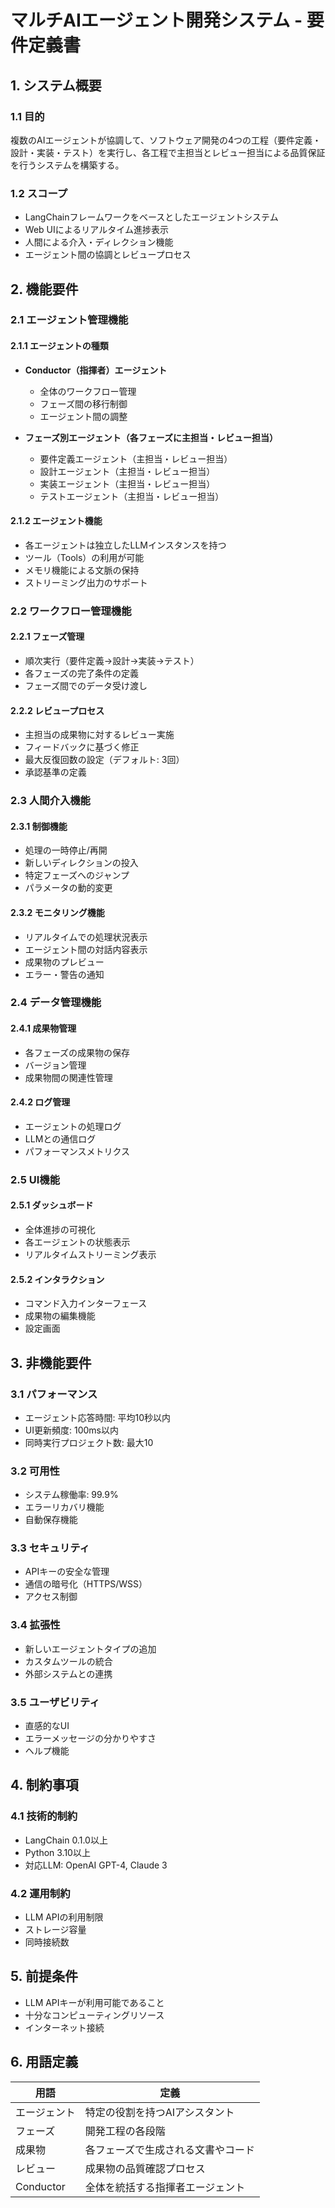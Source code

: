 # マルチAIエージェント開発システム - 要件定義書

## 1. システム概要

### 1.1 目的
複数のAIエージェントが協調して、ソフトウェア開発の4つの工程（要件定義・設計・実装・テスト）を実行し、各工程で主担当とレビュー担当による品質保証を行うシステムを構築する。

### 1.2 スコープ
- LangChainフレームワークをベースとしたエージェントシステム
- Web UIによるリアルタイム進捗表示
- 人間による介入・ディレクション機能
- エージェント間の協調とレビュープロセス

## 2. 機能要件

### 2.1 エージェント管理機能

#### 2.1.1 エージェントの種類
- **Conductor（指揮者）エージェント**
  - 全体のワークフロー管理
  - フェーズ間の移行制御
  - エージェント間の調整

- **フェーズ別エージェント（各フェーズに主担当・レビュー担当）**
  - 要件定義エージェント（主担当・レビュー担当）
  - 設計エージェント（主担当・レビュー担当）
  - 実装エージェント（主担当・レビュー担当）
  - テストエージェント（主担当・レビュー担当）

#### 2.1.2 エージェント機能
- 各エージェントは独立したLLMインスタンスを持つ
- ツール（Tools）の利用が可能
- メモリ機能による文脈の保持
- ストリーミング出力のサポート

### 2.2 ワークフロー管理機能

#### 2.2.1 フェーズ管理
- 順次実行（要件定義→設計→実装→テスト）
- 各フェーズの完了条件の定義
- フェーズ間でのデータ受け渡し

#### 2.2.2 レビュープロセス
- 主担当の成果物に対するレビュー実施
- フィードバックに基づく修正
- 最大反復回数の設定（デフォルト: 3回）
- 承認基準の定義

### 2.3 人間介入機能

#### 2.3.1 制御機能
- 処理の一時停止/再開
- 新しいディレクションの投入
- 特定フェーズへのジャンプ
- パラメータの動的変更

#### 2.3.2 モニタリング機能
- リアルタイムでの処理状況表示
- エージェント間の対話内容表示
- 成果物のプレビュー
- エラー・警告の通知

### 2.4 データ管理機能

#### 2.4.1 成果物管理
- 各フェーズの成果物の保存
- バージョン管理
- 成果物間の関連性管理

#### 2.4.2 ログ管理
- エージェントの処理ログ
- LLMとの通信ログ
- パフォーマンスメトリクス

### 2.5 UI機能

#### 2.5.1 ダッシュボード
- 全体進捗の可視化
- 各エージェントの状態表示
- リアルタイムストリーミング表示

#### 2.5.2 インタラクション
- コマンド入力インターフェース
- 成果物の編集機能
- 設定画面

## 3. 非機能要件

### 3.1 パフォーマンス
- エージェント応答時間: 平均10秒以内
- UI更新頻度: 100ms以内
- 同時実行プロジェクト数: 最大10

### 3.2 可用性
- システム稼働率: 99.9%
- エラーリカバリ機能
- 自動保存機能

### 3.3 セキュリティ
- APIキーの安全な管理
- 通信の暗号化（HTTPS/WSS）
- アクセス制御

### 3.4 拡張性
- 新しいエージェントタイプの追加
- カスタムツールの統合
- 外部システムとの連携

### 3.5 ユーザビリティ
- 直感的なUI
- エラーメッセージの分かりやすさ
- ヘルプ機能

## 4. 制約事項

### 4.1 技術的制約
- LangChain 0.1.0以上
- Python 3.10以上
- 対応LLM: OpenAI GPT-4, Claude 3

### 4.2 運用制約
- LLM APIの利用制限
- ストレージ容量
- 同時接続数

## 5. 前提条件

- LLM APIキーが利用可能であること
- 十分なコンピューティングリソース
- インターネット接続

## 6. 用語定義

| 用語 | 定義 |
|------|------|
| エージェント | 特定の役割を持つAIアシスタント |
| フェーズ | 開発工程の各段階 |
| 成果物 | 各フェーズで生成される文書やコード |
| レビュー | 成果物の品質確認プロセス |
| Conductor | 全体を統括する指揮者エージェント |